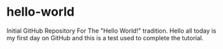 # hello-world
Initial GitHub Repository For The "Hello World!" tradition.
Hello all today is my first day on GitHub and this is a test used to complete the tutorial.
